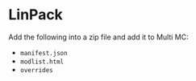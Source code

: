 # LinPack

Add the following into a zip file and add it to Multi MC:
* `manifest.json`
* `modlist.html`
* `overrides`
